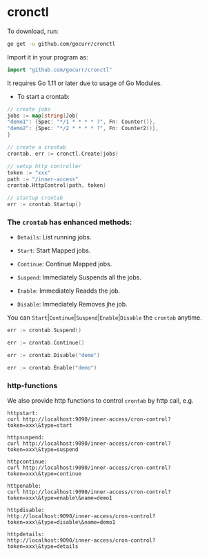 # cronctl

To download, run:

```bash
go get -u github.com/gocurr/cronctl
```

Import it in your program as:

```go
import "github.com/gocurr/cronctl"
```

It requires Go 1.11 or later due to usage of Go Modules.

- To start a crontab:

```go
// create jobs
jobs := map[string]Job{
"demo1": {Spec: "*/1 * * * * ?", Fn: Counter()},
"demo2": {Spec: "*/2 * * * * ?", Fn: Counter2()},
}

// create a crontab
crontab, err := cronctl.Create(jobs)
```

```go
// setup http controller
token := "xxx"
path := "/inner-access"
crontab.HttpControl(path, token)

// startup crontab
err := crontab.Startup()
```

### The `crontab` has enhanced methods:

- `Details`: List running jobs.

- `Start`: Start Mapped jobs.

- `Continue`: Continue Mapped jobs.

- `Suspend`: Immediately Suspends all the jobs.

- `Enable`: Immediately Readds the job.

- `Disable`: Immediately Removes jhe job.

You can `Start`|`Continue`|`Suspend`|`Enable`|`Disable` the `crontab` anytime.

```go
err := crontab.Suspend()
```

```go
err := crontab.Continue()
```

```go
err := crontab.Disable("demo")
```

```go
err := crontab.Enable("demo")
```

### http-functions

We also provide http functions to control `crontab` by http call, e.g.

```
httpstart:
curl http://localhost:9090/inner-access/cron-control?token=xxx\&type=start

httpsuspend:
curl http://localhost:9090/inner-access/cron-control?token=xxx\&type=suspend

httpcontinue:
curl http://localhost:9090/inner-access/cron-control?token=xxx\&type=continue

httpenable:
curl http://localhost:9090/inner-access/cron-control?token=xxx\&type=enable\&name=demo1

httpdisable:
http://localhost:9090/inner-access/cron-control?token=xxx\&type=disable\&name=demo1

httpdetails:
http://localhost:9090/inner-access/cron-control?token=xxx\&type=details
```